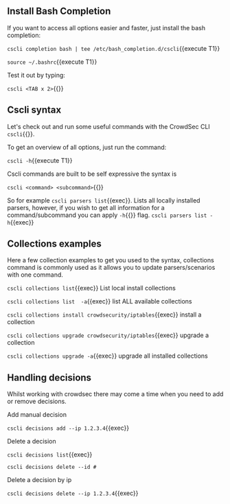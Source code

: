 ## Install Bash Completion

If you want to access all options easier and faster, just install the bash completion:

`cscli completion bash | tee /etc/bash_completion.d/cscli`{{execute T1}}

`source ~/.bashrc`{{execute T1}}

Test it out by typing: 

`cscli <TAB x 2>`{{}}

## Cscli syntax

Let's check out and run some useful commands with the CrowdSec CLI `cscli`{{}}.

To get an overview of all options, just run the command:

`cscli -h`{{execute T1}}

Cscli commands are built to be self expressive the syntax is

`cscli <command> <subcommand>`{{}}

So for example `cscli parsers list`{{exec}}. Lists all locally installed parsers, however, if you wish to get all information for a command/subcommand you can apply `-h`{{}} flag. `cscli parsers list -h`{{exec}}

## Collections examples

Here a few collection examples to get you used to the syntax, collections command is commonly used as it allows you to update parsers/scenarios with one command.

`cscli collections list`{{exec}} List local install collections

`cscli collections list  -a`{{exec}} list ALL available collections

`cscli collections install crowdsecurity/iptables`{{exec}} install a collection

`cscli collections upgrade crowdsecurity/iptables`{{exec}} upgrade a collection

`cscli collections upgrade -a`{{exec}} upgrade all installed collections

## Handling decisions

Whilst working with crowdsec there may come a time when you need to add or remove decisions.

Add manual decision

`cscli decisions add --ip 1.2.3.4`{{exec}}

Delete a decision

`cscli decisions list`{{exec}}

`cscli decisions delete --id #`

Delete a decision by ip

`cscli decisions delete --ip 1.2.3.4`{{exec}}